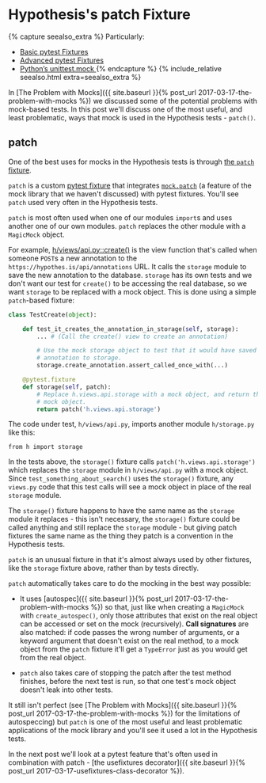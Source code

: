 Hypothesis's patch Fixture
==========================

<p></p>

{% capture seealso_extra %}
Particularly:

* [Basic pytest Fixtures](2017-02-02-fixtures.md)
* [Advanced pytest Fixtures ](2017-02-12-advanced-fixtures.md)
* [Python’s unittest.mock ](2017-03-17-mock.md)
{% endcapture %}
{% include_relative seealso.html extra=seealso_extra %}

In [The Problem with Mocks]({{ site.baseurl }}{% post_url 2017-03-17-the-problem-with-mocks %})
we discussed some of the potential problems with mock-based tests.
In this post we'll discuss one of the most useful, and least problematic, ways
that mock is used in the Hypothesis tests - `patch()`.

patch
-----

One of the best uses for mocks in the Hypothesis tests is through
[the `patch` fixture](https://github.com/hypothesis/h/blob/f4439313dab7d50f83f55e9c3f8693307e0df5d9/tests/h/conftest.py#L207).

`patch` is a custom [pytest fixture](/posts/fixtures) that integrates
[`mock.patch`](http://www.voidspace.org.uk/python/mock/patch.html?highlight=patch#mock.patch)
(a feature of the mock library that we haven't discussed) with pytest
fixtures. You'll see `patch` used very often in the Hypothesis tests.

`patch` is most often used when one of our modules `import`s and uses another
one of our own modules. `patch` replaces the other module with a `MagicMock`
object.

For example, [h/views/api.py::create()](https://github.com/hypothesis/h/blob/ca1681203aff5ee176fd880cb01fb04f1c7e1a5a/h/views/api.py#L207)
is the view function
that's called when someone `POST`s a new annotation to the
`https://hypothes.is/api/annotations` URL. It calls the `storage` module
to save the new annotation to the database. `storage` has its own tests and we
don't want our test for `create()` to be accessing the real database,
so we want `storage` to be replaced with a mock object. This is done using a
simple `patch`-based fixture:

```python
class TestCreate(object):

    def test_it_creates_the_annotation_in_storage(self, storage):
        ... # (Call the create() view to create an annotation)

        # Use the mock storage object to test that it would have saved the
        # annotation to storage.
        storage.create_annotation.assert_called_once_with(...)

    @pytest.fixture
    def storage(self, patch):
        # Replace h.views.api.storage with a mock object, and return the
        # mock object.
        return patch('h.views.api.storage')
```

The code under test, `h/views/api.py`, imports another module `h/storage.py`
like this:

```
from h import storage
```

In the tests above, the `storage()` fixture calls `patch('h.views.api.storage')`
which replaces the `storage` module in `h/views/api.py` with a mock object.
Since `test_something_about_search()` uses the `storage()` fixture, any `views.py`
code that this test calls will see a mock object in place of the real `storage`
module.

The `storage()` fixture happens to have the same name as the `storage` module
it replaces - this isn't necessary, the `storage()` fixture could be called
anything and still replace the `storage` module - but giving patch fixtures the
same name as the thing they patch is a convention in the Hypothesis tests.

`patch` is an unusual fixture in that it's almost always used by other fixtures,
like the `storage` fixture above, rather than by tests directly.

`patch` automatically takes care to do the mocking in the best way possible:

* It uses [autospec]({{ site.baseurl }}{% post_url 2017-03-17-the-problem-with-mocks %})
  so that, just like when creating a `MagicMock` with `create_autospec()`,
  only those attributes that exist on the real object can be accessed or set
  on the mock (recursively). **Call signatures** are also matched:
  if code passes the wrong number of arguments, or a keyword argument that
  doesn't exist on the real method, to a mock object from the `patch` fixture
  it'll get a `TypeError` just as you would get from the real object.

* `patch` also takes care of stopping the patch after the test method finishes,
  before the next test is run, so that one test's mock object doesn't leak into
  other tests.

It still isn't perfect (see [The Problem with Mocks]({{ site.baseurl }}{% post_url 2017-03-17-the-problem-with-mocks %})
for the limitations of autospeccing)
but `patch` is one of the most useful and least
problematic applications of the mock library and you'll see it used a lot in
the Hypothesis tests.

In the next post we'll look at a pytest feature that's often used in combination
with patch - 
[the usefixtures decorator]({{ site.baseurl }}{% post_url 2017-03-17-usefixtures-class-decorator %}).
